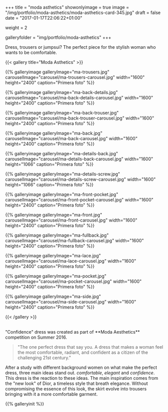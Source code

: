 +++
title = "moda asthetics"
showonlyimage = true
image = "/img/portfolio/moda-asthetics/moda-asthetics-card-345.jpg"
draft = false
date = "2017-01-17T22:06:22+01:00"

weight = 2

galleryfolder = "img/portfolio/moda-asthetics"
+++

Dress, trousers or jumpsui? The perfect piece for the stylish woman who wants to be comfortable.

<!--more-->

{{< gallery title="Moda Asthetics" >}}

  {{% galleryimage galleryImage="ma-trousers.jpg" carouselImage="carousel/ma-trousers-carousel.jpg" width="1600" height="2400" caption="Primera foto" %}}

  {{% galleryimage galleryImage="ma-back-details.jpg" carouselImage="carousel/ma-back-details-carousel.jpg" width="1600" height="2400" caption="Primera foto" %}}

  {{% galleryimage galleryImage="ma-back-trouser.jpg" carouselImage="carousel/ma-back-trouser-carousel.jpg" width="1600" height="2400" caption="Primera foto" %}}

  {{% galleryimage galleryImage="ma-back.jpg" carouselImage="carousel/ma-back-carousel.jpg" width="1600" height="2400" caption="Primera foto" %}}

  {{% galleryimage galleryImage="ma-details-back.jpg" carouselImage="carousel/ma-details-back-carousel.jpg" width="1600" height="1066" caption="Primera foto" %}}

  {{% galleryimage galleryImage="ma-details-screw.jpg" carouselImage="carousel/ma-details-screw-carousel.jpg" width="1600" height="1066" caption="Primera foto" %}}

  {{% galleryimage galleryImage="ma-front-pocket.jpg" carouselImage="carousel/ma-front-pocket-carousel.jpg" width="1600" height="2400" caption="Primera foto" %}}

  {{% galleryimage galleryImage="ma-front.jpg" carouselImage="carousel/ma-front-carousel.jpg" width="1600" height="2400" caption="Primera foto" %}}

  {{% galleryimage galleryImage="ma-fullback.jpg" carouselImage="carousel/ma-fullback-carousel.jpg" width="1600" height="2400" caption="Primera foto" %}}

  {{% galleryimage galleryImage="ma-lace.jpg" carouselImage="carousel/ma-lace-carousel.jpg" width="1600" height="2400" caption="Primera foto" %}}

  {{% galleryimage galleryImage="ma-pocket.jpg" carouselImage="carousel/ma-pocket-carousel.jpg" width="1600" height="2400" caption="Primera foto" %}}

  {{% galleryimage galleryImage="ma-side.jpg" carouselImage="carousel/ma-side-carousel.jpg" width="1600" height="2400" caption="Primera foto" %}}

{{< /gallery >}}

<br/>
"Confidence" dress was created as part of **Moda Aesthetics** competition on Summer 2016.

>"The one perfect dress that say you. A dress that makes a woman feel the most comfortable, radiant, and confident as a citizen of the challenging 21st century."

After a study with different background women on what make the perfect dress, three main ideas stand out. *comfortable*, *elegant* and *confidence*. This dress is the reaction to these ideas. The main inspiration comes from the "new look" of Dior, a timeless style that breath elegance. Without compromising the essence of this look, the skirt evolve into trousers bringing with it a more comfortable garment.


{{% galleryinit %}}
